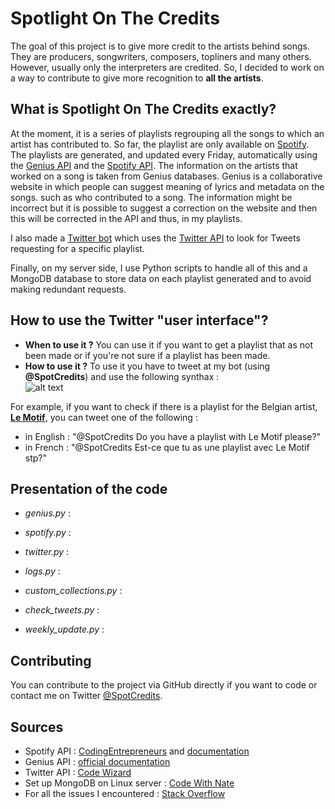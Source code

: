 # Spotlight On The Credits

The goal of this project is to give more credit to the artists behind songs. They are producers, songwriters, composers, topliners and many others. However, usually only the interpreters are credited. So, I decided to work on a way to contribute to give more recognition to **all the artists**.

## What is **Spotlight On The Credits** exactly?

At the moment, it is a series of playlists regrouping all the songs to which an artist has contributed to. So far, the playlist are only available on [Spotify](https://open.spotify.com/user/ik27dsazkx8qtbdp9o03227at/playlists). The playlists are generated, and updated every Friday, automatically using the [Genius API](https://genius.com/) and the [Spotify API](https://developer.spotify.com/documentation/web-api/). The information on the artists that worked on a song is taken from Genius databases. Genius is a collaborative website in which people can suggest meaning of lyrics and metadata on the songs. such as who contributed to a song. The information might be incorrect but it is possible to suggest a correction on the website and then this will be corrected in the API and thus, in my playlists.  

I also made a [Twitter bot](https://twitter.com/SpotCredits) which uses the [Twitter API](https://developer.twitter.com/en/docs) to look for Tweets requesting for a specific playlist.  

Finally, on my server side, I use Python scripts to handle all of this and a MongoDB database to store data on each playlist generated and to avoid making redundant requests.

## How to use the Twitter "user interface"?

* **When to use it ?** You can use it if you want to get a playlist that as not been made or if you're not sure if a playlist has been made.
* **How to use it ?** To use it you have to tweet at my bot (using **@SpotCredits**) and use the following synthax :  
![alt text](https://github.com/rpic84/spotcreds/blob/main/images/synthax.png "synthax.png")

For example, if you want to check if there is a playlist for the Belgian artist, [**Le Motif**](https://genius.com/artists/Le-motif), you can tweet one of the following :
* in English : "@SpotCredits Do you have a playlist with Le Motif please?"
* in French : "@SpotCredits Est-ce que tu as une playlist avec Le Motif stp?"

## Presentation of the code

* *genius.py* : 
* *spotify.py* : 
* *twitter.py* : 
* *logs.py* :
* *custom_collections.py* : 

* *check_tweets.py* : 
* *weekly_update.py* :


## Contributing

You can contribute to the project via GitHub directly if you want to code or contact me on Twitter [@SpotCredits](https://twitter.com/SpotCredits).

## Sources

* Spotify API : [CodingEntrepreneurs](https://www.youtube.com/watch?v=xdq6Gz33khQ) and [documentation](https://developer.spotify.com/documentation/web-api/reference/)
* Genius API : [official documentation](https://docs.genius.com/)
* Twitter API : [Code Wizard](https://www.youtube.com/watch?v=ewq-91-e2fw)
* Set up MongoDB on Linux server : [Code With Nate](https://www.youtube.com/watch?v=Ir68GVsNWB4)
* For all the issues I encountered : [Stack Overflow](https://stackoverflow.com/)
